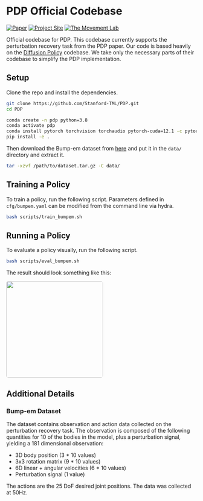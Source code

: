 # PDP Official Codebase

[![Paper](https://img.shields.io/badge/Paper-blue)](https://dl.acm.org/doi/full/10.1145/3680528.3687683)
[![Project Site](https://img.shields.io/badge/Project%20Site-grey.svg)](https://stanford-tml.github.io/PDP.github.io/)
[![The Movement Lab](https://img.shields.io/badge/The%20Movement%20Lab-red.svg)](https://tml.stanford.edu/)

Official codebase for PDP. This codebase currently supports the perturbation recovery task from the PDP paper. Our code is based heavily on the <a href="https://github.com/real-stanford/diffusion_policy" target="_blank">Diffusion Policy</a> codebase. We take only the necessary parts of their codebase to simplify the PDP implementation.


## Setup

Clone the repo and install the dependencies.

```bash
git clone https://github.com/Stanford-TML/PDP.git
cd PDP

conda create -n pdp python=3.8
conda activate pdp
conda install pytorch torchvision torchaudio pytorch-cuda=12.1 -c pytorch -c nvidia
pip install -e .
```

Then download the Bump-em dataset from <a href="https://drive.google.com/file/d/1CnlsnwA1e5U4UFqUj_Uz_l-tkkjQvh1I/view?usp=drive_link" target="_blank">here</a> and put it in the `data/` directory and extract it.

```bash
tar -xzvf /path/to/dataset.tar.gz -C data/
```


## Training a Policy

To train a policy, run the following script. Parameters defined in `cfg/bumpem.yaml` can be modified from the command line via hydra.

```bash
bash scripts/train_bumpem.sh
```


## Running a Policy

To evaluate a policy visually, run the following script.

```bash
bash scripts/eval_bumpem.sh
```

The result should look something like this:

<img src="assets/bumpem_eval_result.gif" alt="" width="256" height="256" style="border-radius: 5px;">


## Additional Details

### Bump-em Dataset

The dataset contains observation and action data collected on the perturbation recovery task. The observation is composed of the following quantities for 10 of the bodies in the model, plus a perturbation signal, yielding a 181 dimensional observation:
- 3D body position (3 * 10 values)
- 3x3 rotation matrix (9 * 10 values)
- 6D linear + angular velocities (6 * 10 values)
- Perturbation signal (1 value)

The actions are the 25 DoF desired joint positions. The data was collected at 50Hz.